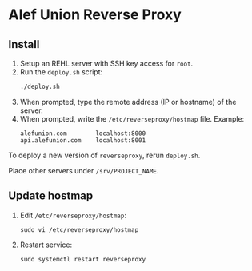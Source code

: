 # Alef Union Reverse Proxy

## Install

1. Setup an REHL server with SSH key access for `root`.
2. Run the `deploy.sh` script:
   ```sh
   ./deploy.sh
   ```
3. When prompted, type the remote address (IP or hostname) of the server.
4. When prompted, write the `/etc/reverseproxy/hostmap` file.
   Example:
   ```
   alefunion.com		localhost:8000
   api.alefunion.com	localhost:8001
   ```

To deploy a new version of `reverseproxy`, rerun `deploy.sh`.

Place other servers under `/srv/PROJECT_NAME`.

## Update hostmap

1. Edit `/etc/reverseproxy/hostmap`:
   ```
   sudo vi /etc/reverseproxy/hostmap
   ```
2. Restart service:
   ```
   sudo systemctl restart reverseproxy
   ```
